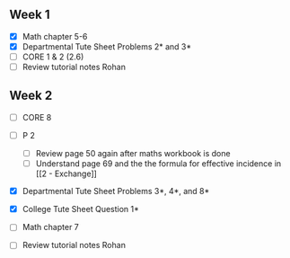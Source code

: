## Week 1
- [x] Math chapter 5-6
- [x] Departmental Tute Sheet Problems 2* and 3*
- [ ] CORE 1 & 2 (2.6)
- [ ] Review tutorial notes Rohan

## Week 2
- [ ] CORE 8
- [ ] P 2
	- [ ] Review page 50 again after maths workbook is done
	- [ ] Understand page 69 and the the formula for effective incidence in [[2 - Exchange]]
- [x] Departmental Tute Sheet Problems 3*, 4*, and 8*
- [x] College Tute Sheet Question 1*
- [ ] Math chapter 7
- [ ] Review tutorial notes Rohan

